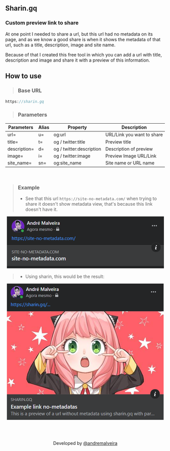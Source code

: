 ## Sharin.gq

### Custom preview link to share

At one point I needed to share a url, but this url had no metadata on its page, and as we know a good share is when it shows the metadata of that url, such as a title, description, image and site name.

Because of that I created this free tool in which you can add a url with title, description and image and share it with a preview of this information.

## How to use

> ### Base URL
```js
https://sharin.gq
```

> ### Parameters
| Parameters   | Alias  | Property                 | Description |
| ------------ | ------ | ------------------------ | ---------------------------|
| url=         | u=     | og:url                   | URL/Link you want to share
| title=       | t=     | og / twitter:title       | Preview title
| description= | d=     | og / twitter:description | Description of preview
| image=       | i=     | og / twitter:image       | Preview Image URL/Link
| site_name=   | sn=    | og:site_name             | Site name or URL name

<br/>

> ### Example
> - See that this url `https://site-no-metadata.com/` when trying to share it doesn't show metadata view, that's because this link doesn't have it.

<p align="center">
  <img src="getting-starter/src/img/no-mtdt-1.png"/>
</p>

> - Using sharin, this would be the result:

<p align="center">
  <img src="getting-starter/src/img/mtdt-1.png"/>
</p>




<br/>
<br/>

<p align="center"> Developed by <a href="https://github.com/andremalveira">@andremalveira </a></p>